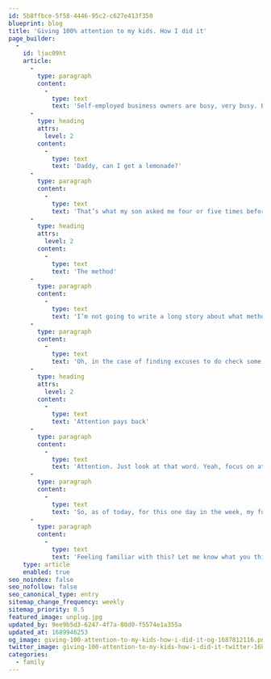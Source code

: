 ```yaml
---
id: 5b8ffbce-5f58-4446-95c2-c627e413f350
blueprint: blog
title: 'Giving 100% attention to my kids. How I did it'
page_builder:
  -
    id: ljac09ht
    article:
      -
        type: paragraph
        content:
          -
            type: text
            text: 'Self-employed business owners are busy, very busy. Being productive, checking and responding to email and social media and keeping in contact with your clients and your network. Just a few things self-employed business owners need to take care of every day. But what if all that work is standing in the way of a great day with your kids?'
      -
        type: heading
        attrs:
          level: 2
        content:
          -
            type: text
            text: 'Daddy, can I get a lemonade?'
      -
        type: paragraph
        content:
          -
            type: text
            text: 'That’s what my son asked me four or five times before he padded me on my leg to beg for attention on my weekly day off . Well, daddy was buried in his phone reading email and his twitter timeline. This moment, just a few days ago, helped me to decide what I did today. Use my phone only to answer calls from my wife, family, friends and other non-business callers and focus on my kids. OK, and to check the weather when I need to go out with the kids and the dog.'
      -
        type: heading
        attrs:
          level: 2
        content:
          -
            type: text
            text: 'The method'
      -
        type: paragraph
        content:
          -
            type: text
            text: 'I’m not going to write a long story about what methods there are to focus and leave your business out of sight for just one day. It’s very simple to be honest. If you feel distracted from your children, determine what the distraction is and eliminate it. Stop! Don’t fold your iPad in two or dump your Nexus 6 in the toilet. Just turn notifications off. No sound, no flashing light and no notification in the notification area. That’s where it starts. This way you have to initiate the need for information, and that’s the exact moment you can say to yourself: No, not today! That summarizes the method. There’s nothing more to it. Just do it (Sorry Nike, it is/was a great slogan).'
      -
        type: paragraph
        content:
          -
            type: text
            text: 'Oh, in the case of finding excuses to do check some things during your day off, THERE ARE NO EXCUSES.'
      -
        type: heading
        attrs:
          level: 2
        content:
          -
            type: text
            text: 'Attention pays back'
      -
        type: paragraph
        content:
          -
            type: text
            text: 'Attention. Just look at that word. Yeah, focus on attention. It pays back, being there for your kids, not just physically, pays back right away. Conversations between the kids and me are more relaxed, I answer immediately when they ask something, I see what happens as it happens, I can help when needed, etc. etc. All positive things that pay back by means of your kids enjoying your presence. That should be enough right?'
      -
        type: paragraph
        content:
          -
            type: text
            text: 'So, as of today, for this one day in the week, my focus is on my kids and not on my phone/tablet/laptop/desktop/iWatch or other distract-from-kids-technology.'
      -
        type: paragraph
        content:
          -
            type: text
            text: 'Feeling familiar with this? Let me know what you think or did to get out of it. I’m really interested.'
    type: article
    enabled: true
seo_noindex: false
seo_nofollow: false
seo_canonical_type: entry
sitemap_change_frequency: weekly
sitemap_priority: 0.5
featured_image: unplug.jpg
updated_by: 9ee9b5d3-6247-4f7a-80d0-f5574e1a355a
updated_at: 1689946253
og_image: giving-100-attention-to-my-kids-how-i-did-it-og-1687812116.png
twitter_image: giving-100-attention-to-my-kids-how-i-did-it-twitter-1687812116.png
categories:
  - family
---
```


